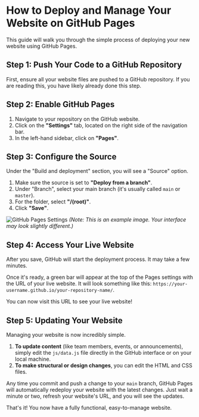 # How to Deploy and Manage Your Website on GitHub Pages

This guide will walk you through the simple process of deploying your new website using GitHub Pages.

## Step 1: Push Your Code to a GitHub Repository

First, ensure all your website files are pushed to a GitHub repository. If you are reading this, you have likely already done this step.

## Step 2: Enable GitHub Pages

1.  Navigate to your repository on the GitHub website.
2.  Click on the **"Settings"** tab, located on the right side of the navigation bar.
3.  In the left-hand sidebar, click on **"Pages"**.

## Step 3: Configure the Source

Under the "Build and deployment" section, you will see a "Source" option.

1.  Make sure the source is set to **"Deploy from a branch"**.
2.  Under "Branch", select your main branch (it's usually called `main` or `master`).
3.  For the folder, select **"/(root)"**.
4.  Click **"Save"**.

![GitHub Pages Settings](https://i.imgur.com/2m5J2jC.png)
*(Note: This is an example image. Your interface may look slightly different.)*

## Step 4: Access Your Live Website

After you save, GitHub will start the deployment process. It may take a few minutes.

Once it's ready, a green bar will appear at the top of the Pages settings with the URL of your live website. It will look something like this: `https://your-username.github.io/your-repository-name/`.

You can now visit this URL to see your live website!

## Step 5: Updating Your Website

Managing your website is now incredibly simple.

1.  **To update content** (like team members, events, or announcements), simply edit the `js/data.js` file directly in the GitHub interface or on your local machine.
2.  **To make structural or design changes**, you can edit the HTML and CSS files.

Any time you commit and push a change to your `main` branch, GitHub Pages will automatically redeploy your website with the latest changes. Just wait a minute or two, refresh your website's URL, and you will see the updates.

That's it! You now have a fully functional, easy-to-manage website.
